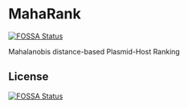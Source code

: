 # MahaRank
[![FOSSA Status](https://app.fossa.com/api/projects/git%2Bgithub.com%2Fkokitsuyuzaki%2FMahaRank.svg?type=shield)](https://app.fossa.com/projects/git%2Bgithub.com%2Fkokitsuyuzaki%2FMahaRank?ref=badge_shield)

Mahalanobis distance-based Plasmid-Host Ranking


## License
[![FOSSA Status](https://app.fossa.com/api/projects/git%2Bgithub.com%2Fkokitsuyuzaki%2FMahaRank.svg?type=large)](https://app.fossa.com/projects/git%2Bgithub.com%2Fkokitsuyuzaki%2FMahaRank?ref=badge_large)